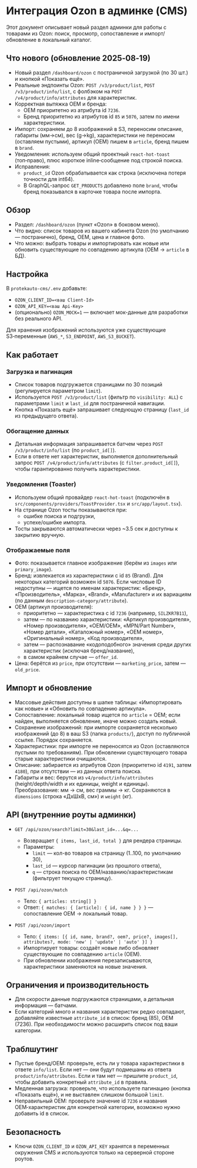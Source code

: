 # Интеграция Ozon в админке (CMS)

Этот документ описывает новый раздел админки для работы с товарами из Ozon: поиск, просмотр, сопоставление и импорт/обновление в локальный каталог.

## Что нового (обновление 2025‑08‑19)

- Новый раздел `/dashboard/ozon` с постраничной загрузкой (по 30 шт.) и кнопкой «Показать ещё».
- Реальные эндпоинты Ozon: `POST /v3/product/list`, `POST /v3/product/info/list`, с фолбэком на `POST /v4/product/info/attributes` для характеристик.
- Корректная вытяжка OEM и бренда:
  - OEM приоритетно из атрибута id `7236`.
  - Бренд приоритетно из атрибутов id `85` и `5076`, затем по имени характеристики.
- Импорт: сохраняем до 8 изображений в S3, переносим описание, габариты (мм→см), вес (g→kg), характеристики не переносим (оставляем пустыми), артикул (OEM) пишем в `article`, бренд пишем в `brand`.
- Уведомления: используем общий проектный `react-hot-toast` (топ‑право), плюс короткое inline‑сообщение под строкой поиска.
- Исправления:
  - `product_id` Ozon обрабатывается как строка (исключена потеря точности для int64).
  - В GraphQL‑запрос `GET_PRODUCTS` добавлено поле `brand`, чтобы бренд показывался в карточке товара после импорта.

## Обзор

- Раздел: `/dashboard/ozon` (пункт «Ozon» в боковом меню).
- Что видно: список товаров из вашего кабинета Ozon (по умолчанию — постранично), бренд, OEM, цена и главное фото.
- Что можно: выбрать товары и импортировать как новые или обновить существующие по совпадению артикула (OEM → `article` в БД).

## Настройка

В `protekauto-cms/.env` добавьте:

- `OZON_CLIENT_ID=<ваш Client-Id>`
- `OZON_API_KEY=<ваш Api-Key>`
- (опционально) `OZON_MOCK=1` — включает мок-данные для разработки без реального API.

Для хранения изображений используются уже существующие S3‑переменные (`AWS_*`, `S3_ENDPOINT`, `AWS_S3_BUCKET`).

## Как работает

### Загрузка и пагинация

- Список товаров подгружается страницами по 30 позиций (регулируется параметром `limit`).
- Используется `POST /v3/product/list` (фильтр по `visibility: ALL`) с параметрами `limit` и `last_id` для постраничной навигации.
- Кнопка «Показать ещё» запрашивает следующую страницу (`last_id` из предыдущего ответа).

### Обогащение данных

- Детальная информация запрашивается батчем через `POST /v3/product/info/list` (по `product_id[]`).
- Если в ответе нет характеристик, выполняется дополнительный запрос `POST /v4/product/info/attributes` (с `filter.product_id[]`), чтобы гарантированно получить характеристики.

### Уведомления (Toaster)

- Используем общий провайдер `react-hot-toast` (подключён в `src/components/providers/ToastProvider.tsx` и `src/app/layout.tsx`).
- На странице Ozon тосты показываются при:
  - ошибке поиска и подгрузки,
  - успехе/ошибке импорта.
- Тосты закрываются автоматически через ~3.5 сек и доступны к закрытию вручную.

### Отображаемые поля

- Фото: показывается главное изображение (берём из `images` или `primary_image`).
- Бренд: извлекается из характеристики с id `85` (Brand). Для некоторых категорий возможен id `5076`. Если числовые ID недоступны — ищется по именам характеристик: «Бренд», «Производитель», «Марка», «Brand», «Manufacturer» и их вариациям (по данным `description-category/attribute`).
- OEM (артикул производителя):
  - приоритетно — характеристика с id `7236` (например, `SILZKR7B11`),
  - затем — по названию характеристики: «Артикул производителя», «Номер производителя», «OEM/ОЕМ», «MPN/Part Number», «Номер детали», «Каталожный номер», «ОЕМ номер», «Оригинальный номер», «Код производителя»,
  - затем — распознавание «кодоподобного» значения среди других характеристик (исключая бренд/название),
  - в самом крайнем случае — `offer_id`.
- Цена: берётся из `price`, при отсутствии — `marketing_price`, затем — `old_price`.

## Импорт и обновление

- Массовые действия доступны в шапке таблицы: «Импортировать как новые» и «Обновить по совпадению артикула».
- Сопоставление: локальный товар ищется по `article` = OEM; если найден, выполняется обновление, иначе можно создать новый.
- Сохранение изображений: при импорте сохраняется несколько изображений (до 8) в ваш S3 (папка `products/`), доступ по публичной ссылке. Порядок сохраняется.
- Характеристики: при импорте не переносятся из Ozon (оставляются пустыми по требованиям). При обновлении существующего товара старые характеристики очищаются.
- Описание: забирается из атрибутов Ozon (приоритетно id `4191`, затем `4180`), при отсутствии — из данных ответа поиска.
- Габариты и вес: берутся из `v4/product/info/attributes` (height/depth/width и их единицы, weight и единицы). Преобразование: мм → см, вес граммы → кг. Сохраняются в `dimensions` (строка «ДxШxВ, см») и `weight` (кг).

## API (внутренние роуты админки)

- `GET /api/ozon/search?limit=30&last_id=...&q=...`
  - Возвращает `{ items, last_id, total }` для рендера страницы.
  - Параметры:
    - `limit` — кол-во товаров на страницу (1..100, по умолчанию 30),
    - `last_id` — курсор пагинации (из прошлого ответа),
    - `q` — строка поиска по OEM/названию/характеристикам (фильтрует текущую страницу).

- `POST /api/ozon/match`
  - Тело: `{ articles: string[] }`
  - Ответ: `{ matches: { [article]: { id, name } } }` — сопоставление OEM → локальный товар.

- `POST /api/ozon/import`
  - Тело: `{ items: [{ id, name, brand?, oem?, price?, images[], attributes?, mode: 'new' | 'update' | 'auto' }] }`
  - Импортирует товары: создаёт новые либо обновляет существующие по совпадению `article` (OEM).
  - При обновлении изображения перезаписываются, характеристики заменяются на новые значения.

## Ограничения и производительность

- Для скорости данные подгружаются страницами, а детальная информация — батчами.
- Если категорий много и названия характеристик редко совпадают, добавляйте известные `attribute_id` в список: бренд (85), OEM (7236). При необходимости можно расширить список под ваши категории.

## Траблшутинг

- Пустые бренд/OEM: проверьте, есть ли у товара характеристики в ответе `info/list`. Если нет — они будут подмешаны из ответа `product/info/attributes`. Если и там нет — пришлите `product_id`, чтобы добавить конкретный `attribute_id` в правила.
- Медленная загрузка: проверьте, что используете пагинацию (кнопка «Показать ещё»), и не выставлен слишком большой `limit`.
- Неправильный OEM: проверьте значение id `7236` и названия OEM‑характеристик для конкретной категории, возможно нужно добавить id в список.

## Безопасность

- Ключи `OZON_CLIENT_ID` и `OZON_API_KEY` хранятся в переменных окружения CMS и используются только на серверной стороне роутов.
